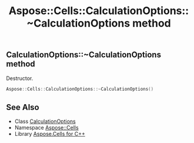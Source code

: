 ﻿---
title: Aspose::Cells::CalculationOptions::~CalculationOptions method
linktitle: ~CalculationOptions
second_title: Aspose.Cells for C++ API Reference
description: 'Aspose::Cells::CalculationOptions::~CalculationOptions method. Destructor in C++.'
type: docs
weight: 200
url: /cpp/aspose.cells/calculationoptions/~calculationoptions/
---
## CalculationOptions::~CalculationOptions method


Destructor.

```cpp
Aspose::Cells::CalculationOptions::~CalculationOptions()
```

## See Also

* Class [CalculationOptions](../)
* Namespace [Aspose::Cells](../../)
* Library [Aspose.Cells for C++](../../../)

